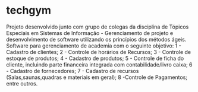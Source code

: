 techgym
=======

Projeto desenvolvido junto com grupo de colegas da disciplina de Tópicos Especiais em Sistemas de Informação - Gerenciamento de projeto e desenvolvimento de software utilizando os princípios dos métodos ágeis. Software para gerenciamento de academia com o seguinte objetivo: 1 - Cadastro de clientes; 2 - Controle de horários de Recursos; 3 - Controle de estoque de produtos; 4 - Cadastro de produtos; 5 - Controle de ficha do cliente, incluindo parte financeira integrada com contabilidade/livro caixa; 6 - Cadastro de fornecedores; 7 - Cadastro de recursos (Salas,saunas,quadras e materiais em geral); 8 -Controle de Pagamentos; entre outros.
